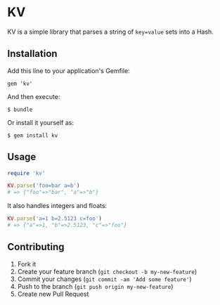 # KV

KV is a simple library that parses a string of `key=value` sets into a Hash.

## Installation

Add this line to your application's Gemfile:

    gem 'kv'

And then execute:

    $ bundle

Or install it yourself as:

    $ gem install kv

## Usage

```ruby
require 'kv'

KV.parse('foo=bar a=b')
# => {"foo"=>"bar", "a"=>"b"}
```

It also handles integers and floats:

```ruby
KV.parse('a=1 b=2.5123 c=foo')
# => {"a"=>1, "b"=>2.5123, "c"=>"foo"}
```

## Contributing

1. Fork it
2. Create your feature branch (`git checkout -b my-new-feature`)
3. Commit your changes (`git commit -am 'Add some feature'`)
4. Push to the branch (`git push origin my-new-feature`)
5. Create new Pull Request
